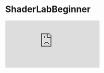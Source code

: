 # ShaderLabBeginner

<iframe src="https://docs.google.com/presentation/d/1TdTmBwzro3GMCTyZxLA9aebVgnD4TrOuXlqDF6R2TkM/embed?start=false&loop=false&delayms=5000" frameborder="0" width="auto" allowfullscreen="true" mozallowfullscreen="true" webkitallowfullscreen="true"></iframe>